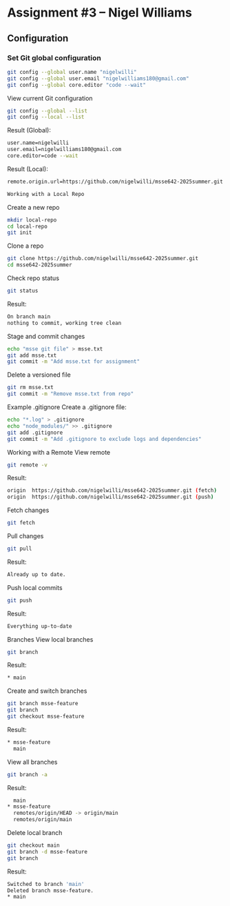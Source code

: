 # Assignment #3 – Nigel Williams

## Configuration

### Set Git global configuration

```bash
git config --global user.name "nigelwilli"
git config --global user.email "nigelwilliams180@gmail.com"
git config --global core.editor "code --wait"
```
View current Git configuration

```bash
git config --global --list
git config --local --list
```

Result (Global):
```bash
user.name=nigelwilli
user.email=nigelwilliams180@gmail.com
core.editor=code --wait
```
Result (Local):

```bash
remote.origin.url=https://github.com/nigelwilli/msse642-2025summer.git

Working with a Local Repo
```
Create a new repo

```bash
mkdir local-repo
cd local-repo
git init
```
Clone a repo

```bash
git clone https://github.com/nigelwilli/msse642-2025summer.git
cd msse642-2025summer
```
Check repo status

```bash
git status
```
Result:

```bash
On branch main
nothing to commit, working tree clean
```
Stage and commit changes

```bash
echo "msse git file" > msse.txt
git add msse.txt
git commit -m "Add msse.txt for assignment"
```
Delete a versioned file

```bash
git rm msse.txt
git commit -m "Remove msse.txt from repo"
```
Example .gitignore
Create a .gitignore file:

```bash
echo "*.log" > .gitignore
echo "node_modules/" >> .gitignore
git add .gitignore
git commit -m "Add .gitignore to exclude logs and dependencies"
```
Working with a Remote
View remote

```bash
git remote -v
```
Result:

```bash
origin  https://github.com/nigelwilli/msse642-2025summer.git (fetch)
origin  https://github.com/nigelwilli/msse642-2025summer.git (push)
```
Fetch changes

```bash
git fetch
```
Pull changes

```bash
git pull
```
Result:

```bash
Already up to date.
```
Push local commits

```bash
git push
```
Result:

```bash
Everything up-to-date
```
Branches
View local branches

```bash
git branch
```
Result:

```bash
* main
```
Create and switch branches

```bash
git branch msse-feature
git branch
git checkout msse-feature
```
Result:

```bash
* msse-feature
  main
```
View all branches

```bash
git branch -a
```
Result:


```bash
  main
* msse-feature
  remotes/origin/HEAD -> origin/main
  remotes/origin/main
```
Delete local branch

```bash
git checkout main
git branch -d msse-feature
git branch
```
Result:

```bash
Switched to branch 'main'
Deleted branch msse-feature.
* main